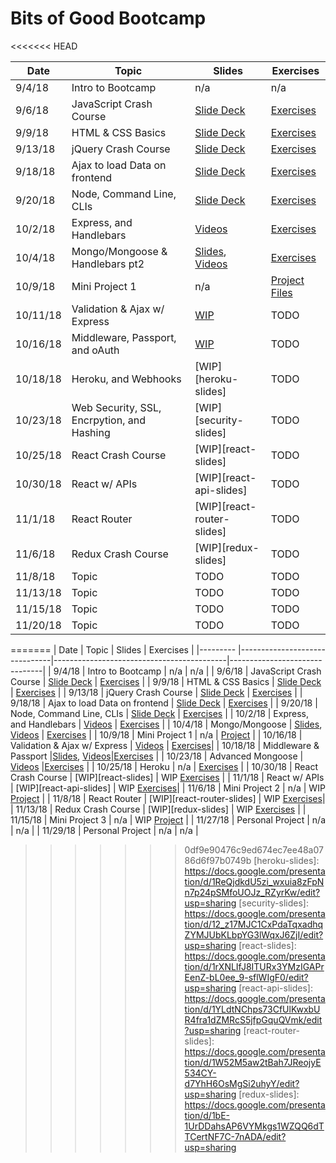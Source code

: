 # Bits of Good Bootcamp

<<<<<<< HEAD

| Date     | Topic                                      | Slides                        | Exercises                        |
|--------- |--------------------------------------------|-------------------------------|----------------------------------|
| 9/4/18   | Intro to Bootcamp                          |  n/a                          |  n/a                             |
| 9/6/18   | JavaScript Crash Course                    | [Slide Deck][js-intro-slides] | [Exercises][js-exercises]        |
| 9/9/18   | HTML & CSS Basics                          | [Slide Deck][html-css-slides] | [Exercises][html-css-exercises]  |
| 9/13/18  | jQuery Crash Course                        | [Slide Deck][jQuery-slides]   | [Exercises][jQuery-exercises]    |
| 9/18/18  | Ajax to load Data on frontend              | [Slide Deck][ajax-slides]     | [Exercises][jQuery-exercises]    |
| 9/20/18  | Node, Command Line, CLIs                   | [Slide Deck][node-slides]     | [Exercises][node-exercises]      |
| 10/2/18  | Express, and Handlebars                    | [Videos][express-videos]      | [Exercises][express-exercises]   |
| 10/4/18  | Mongo/Mongoose & Handlebars pt2 | [Slides][mongo-slides], [Videos][mongo-videos] | [Exercises][mongo-exercises]|
| 10/9/18  | Mini Project 1                             | n/a                           | [Project Files][mini-project-1]  |
| 10/11/18 | Validation & Ajax w/ Express               | [WIP][validation-slides]      | TODO    |
| 10/16/18 | Middleware, Passport, and oAuth            | [WIP][passport-slides]        | TODO    |
| 10/18/18 | Heroku, and Webhooks                       | [WIP][heroku-slides]          | TODO    |
| 10/23/18 | Web Security, SSL, Encrpytion, and Hashing | [WIP][security-slides]        | TODO    |
| 10/25/18 | React Crash Course                         | [WIP][react-slides]           | TODO    |
| 10/30/18 | React w/ APIs                              | [WIP][react-api-slides]       | TODO    |
| 11/1/18  | React Router                               | [WIP][react-router-slides]    | TODO    |
| 11/6/18  | Redux Crash Course                         | [WIP][redux-slides]           | TODO    |
| 11/8/18  | Topic       | TODO   | TODO    |
| 11/13/18 | Topic       | TODO   | TODO    |
| 11/15/18 | Topic       | TODO   | TODO    |
| 11/20/18 | Topic       | TODO   | TODO    |


[js-intro-slides]: https://docs.google.com/presentation/d/1buIrHO2EcgGLL7WIVXJ4vgJGPsd2rNt0a-DCv-SAId8/edit?usp=sharing
[js-exercises]: 1_javascript/
[html-css-slides]: https://docs.google.com/presentation/d/1POMfrkOvPWVUZCEXwS5x2iylqtFox02bhPeyx4xM3w4/edit?usp=sharing
[html-css-exercises]: 2_html_css/
[jQuery-slides]: https://docs.google.com/presentation/d/1aQaK7HcrJRifq5v11Bw80sGZ1e90Of1oQZwkMu0Hl7Q/edit?usp=sharing
[jQuery-exercises]: 3_jquery/
[ajax-slides]: https://docs.google.com/presentation/d/1fBdQsX0XFbNH61LodRJkLqRNXZTupQwPp6ccj4-6XJs/edit?usp=sharing
[node-slides]: https://docs.google.com/presentation/d/1bmWGuiGA0zW9lfz3MLfvTMuQVlIC-_y5AKaKleI6sUI/edit?usp=sharing
[node-exercises]: 4_node/
[express-videos]: https://github.com/GTBitsOfGood/bootcamp/tree/master/5_express/1_express_intro
[express-exercises]: 5_express/
[mongo-slides]: https://docs.google.com/presentation/d/1A2EwFbc-0ulofNWfNDlifEXukHfl6IyMa61or-2WUC0/edit?usp=sharing
[mongo-videos]: https://www.youtube.com/playlist?list=PLG3Osgh6aITX5HMqWJ1f0J30e_zl-Lhxl
[mongo-exercises]: 6_mongo/
[mini-project-1]: 7_mini_project_1
[validation-slides]: https://docs.google.com/presentation/d/1GWI_RN_BeSli8iTOapMSxszU8sfdmGMA1UjgYio25mE/edit?usp=sharing
[passport-slides]: https://docs.google.com/presentation/d/1heaKYIk0mAir9rVUZdxo2wvVi-ceIa82mArhuXndfqc/edit?usp=sharing
=======
| Date     | Topic                         | Slides                                    | Exercises                     |
|--------- |-------------------------------|-------------------------------------------|-------------------------------|
| 9/4/18   | Intro to Bootcamp             |  n/a                                      |  n/a                          |
| 9/6/18   | JavaScript Crash Course       | [Slide Deck][js-intro-slides]             | [Exercises][js-code]          |
| 9/9/18   | HTML & CSS Basics             | [Slide Deck][html-css-slides]             | [Exercises][html-css-code]    |
| 9/13/18  | jQuery Crash Course           | [Slide Deck][jQuery-slides]               | [Exercises][jQuery-code]      |
| 9/18/18  | Ajax to load Data on frontend | [Slide Deck][ajax-slides]                 | [Exercises][jQuery-code]      |
| 9/20/18  | Node, Command Line, CLIs      | [Slide Deck][node-slides]                 | [Exercises][node-code]        |
| 10/2/18  | Express, and Handlebars       | [Videos][express-videos]                  | [Exercises][express-code]     |
| 10/4/18  | Mongo/Mongoose                | [Slides][mongo], [Videos][mongo-vids]     | [Exercises][mongo-code]       |
| 10/9/18  | Mini Project 1                | n/a                                       | [Project][mini-project-1]     |
| 10/16/18 | Validation & Ajax w/ Express  | [Videos][val-ajax-videos]                 | [Exercises][ajax-express-code]|
| 10/18/18 | Middleware & Passport         |[Slides][passport], [Videos][passport-vids]|[Exercises][passport-code]     |
| 10/23/18 | Advanced Mongoose             | [Videos][mongoose-advanced-videos]        |[Exercises][mongoose-code]     |
| 10/25/18 | Heroku                        | n/a                                       | [Exercises][heroku-code]      |
| 10/30/18 | React Crash Course            | [WIP][react-slides]                       | WIP [Exercises][react-code]   |
| 11/1/18  | React w/ APIs                 | [WIP][react-api-slides]                   | WIP [Exercises][react-api-code]|
| 11/6/18  | Mini Project 2                | n/a                                       | WIP [Project][mini-project-2] |
| 11/8/18  | React Router                  | [WIP][react-router-slides]                | WIP [Exercises][react-router-code]|
| 11/13/18 | Redux Crash Course            | [WIP][redux-slides]                       | WIP [Exercises][redux-code]   |
| 11/15/18 | Mini Project 3                | n/a                                       | WIP [Project][mini-project-3] |
| 11/27/18 | Personal Project              | n/a   | n/a    |
| 11/29/18 | Personal Project              | n/a   | n/a    |

[js-code]: 01_javascript/
[html-css-code]: 02_html_css/
[jQuery-code]: 03_jquery/
[node-code]: 04_node/
[express-code]: 05_express/
[mongo-code]: 06_mongo/
[mini-project-1]: 07_mini_project_1/
[ajax-express-code]: 08_ajax_express/
[passport-code]: 09_passport_oauth/
[mongoose-code]: 10_advanced_mongoose/
[heroku-code]: 11_heroku/
[react-code]: 12_react/
[react-api-code]: 13_react_with_apis/
[mini-project-2]: 14_mini_project_2/
[react-router-code]: 15_react_router/
[redux-code]: 16_redux/
[mini-project-3]: 17_mini_project_3/

[js-intro-slides]: https://docs.google.com/presentation/d/1buIrHO2EcgGLL7WIVXJ4vgJGPsd2rNt0a-DCv-SAId8/edit?usp=sharing
[html-css-slides]: https://docs.google.com/presentation/d/1POMfrkOvPWVUZCEXwS5x2iylqtFox02bhPeyx4xM3w4/edit?usp=sharing
[jQuery-slides]: https://docs.google.com/presentation/d/1aQaK7HcrJRifq5v11Bw80sGZ1e90Of1oQZwkMu0Hl7Q/edit?usp=sharing
[ajax-slides]: https://docs.google.com/presentation/d/1fBdQsX0XFbNH61LodRJkLqRNXZTupQwPp6ccj4-6XJs/edit?usp=sharing
[node-slides]: https://docs.google.com/presentation/d/1bmWGuiGA0zW9lfz3MLfvTMuQVlIC-_y5AKaKleI6sUI/edit?usp=sharing
[express-videos]: https://github.com/GTBitsOfGood/bootcamp/tree/master/5_express/1_express_intro
[mongo]: https://docs.google.com/presentation/d/1A2EwFbc-0ulofNWfNDlifEXukHfl6IyMa61or-2WUC0/edit?usp=sharing
[mongo-vids]: https://www.youtube.com/playlist?list=PLG3Osgh6aITX5HMqWJ1f0J30e_zl-Lhxl
[mongoose-advanced-videos]: https://www.youtube.com/watch?v=QZWuyz3cipw&list=PLG3Osgh6aITWo1sx9lxrBJ33zbNPTTxKA
[validation-slides]: https://docs.google.com/presentation/d/1GWI_RN_BeSli8iTOapMSxszU8sfdmGMA1UjgYio25mE/edit?usp=sharing
[val-ajax-videos]: https://www.youtube.com/watch?v=sLxK7WsqOfE&list=PLG3Osgh6aITVaAEjqpaEencWdnqqm47OW
[passport]: https://docs.google.com/presentation/d/1heaKYIk0mAir9rVUZdxo2wvVi-ceIa82mArhuXndfqc/edit?usp=sharing
[passport-vids]: https://www.youtube.com/playlist?list=PLG3Osgh6aITWFCqypvdY_cuIrmsd8iL9j
>>>>>>> 0df9e90476c9ed674ec7ee48a0786d6f97b0749b
[heroku-slides]: https://docs.google.com/presentation/d/1ReQjdkdU5zi_wxuia8zFpNn7p24pSMfoUOJz_RZyrKw/edit?usp=sharing
[security-slides]: https://docs.google.com/presentation/d/12_z17MJC1CxPdaTqxadhqZYMJUbKLbpYG3lWqxJ6ZjI/edit?usp=sharing
[react-slides]: https://docs.google.com/presentation/d/1rXNLIfJ8ITURx3YMzIGAPrEenZ-bL0ee_9-sflWIgF0/edit?usp=sharing
[react-api-slides]: https://docs.google.com/presentation/d/1YLdtNChps73CfUlKwxbUR4fra1dZMRcS5jfpGquQVmk/edit?usp=sharing
[react-router-slides]: https://docs.google.com/presentation/d/1W52M5aw2tBah7JReojyE534CY-d7YhH6OsMgSi2uhyY/edit?usp=sharing
[redux-slides]: https://docs.google.com/presentation/d/1bE-1UrDDahsAP6VYMkgs1WZQQ6dTTCertNF7C-7nADA/edit?usp=sharing

